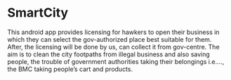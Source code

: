 # SmartCity
This android app provides licensing for hawkers to open their business in which they can select the gov-authorized place best suitable for them. After, the licensing will be done by us, can collect it from gov-centre. The aim is to clean the city footpaths from illegal business and also saving people, the trouble of government authorities taking their belongings i.e.…, the BMC taking people’s cart and products.
